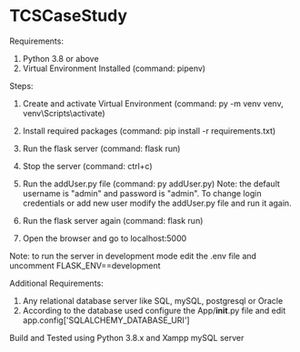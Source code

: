 # TCSCaseStudy

Requirements:
1. Python 3.8 or above
2. Virtual Environment Installed (command: pipenv)

Steps:
1. Create and activate Virtual Environment (command: py -m venv venv, venv\Scripts\activate)
2. Install required packages (command: pip install -r requirements.txt)
3. Run the flask server (command: flask run)
4. Stop the server (command: ctrl+c)
5. Run the addUser.py file (command: py addUser.py)
Note: the default username is "admin" and password is "admin".
To change login credentials or add new user modify the addUser.py file and run it again.

5. Run the flask server again (command: flask run)
6. Open the browser and go to localhost:5000

Note: to run the server in development mode edit the .env file and uncomment FLASK_ENV==development

Additional Requirements:
1. Any relational database server like SQL, mySQL, postgresql or Oracle
2. According to the database used configure the App/__init__.py file and edit app.config['SQLALCHEMY_DATABASE_URI']

Build and Tested using Python 3.8.x and Xampp mySQL server